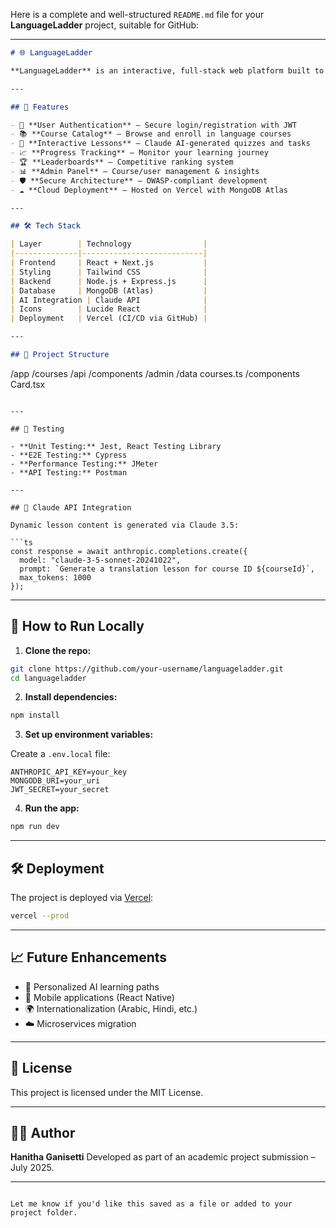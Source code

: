 Here is a complete and well-structured `README.md` file for your **LanguageLadder** project, suitable for GitHub:

---

```markdown
# 🌐 LanguageLadder

**LanguageLadder** is an interactive, full-stack web platform built to simplify and gamify language learning. It provides users with AI-powered lessons, progress tracking, course management, and an intuitive UI, while offering administrators tools for content creation and learner analytics.

---

## 🚀 Features

- 🔐 **User Authentication** — Secure login/registration with JWT
- 📚 **Course Catalog** — Browse and enroll in language courses
- 🧠 **Interactive Lessons** — Claude AI-generated quizzes and tasks
- 📈 **Progress Tracking** — Monitor your learning journey
- 🏆 **Leaderboards** — Competitive ranking system
- 📊 **Admin Panel** — Course/user management & insights
- 🛡️ **Secure Architecture** — OWASP-compliant development
- ☁️ **Cloud Deployment** — Hosted on Vercel with MongoDB Atlas

---

## 🛠️ Tech Stack

| Layer        | Technology                |
|--------------|---------------------------|
| Frontend     | React + Next.js           |
| Styling      | Tailwind CSS              |
| Backend      | Node.js + Express.js      |
| Database     | MongoDB (Atlas)           |
| AI Integration | Claude API              |
| Icons        | Lucide React              |
| Deployment   | Vercel (CI/CD via GitHub) |

---

## 📂 Project Structure

```

/app
/courses
/api
/components
/admin
/data
courses.ts
/components
Card.tsx

````

---

## 🧪 Testing

- **Unit Testing:** Jest, React Testing Library  
- **E2E Testing:** Cypress  
- **Performance Testing:** JMeter  
- **API Testing:** Postman  

---

## 🧠 Claude API Integration

Dynamic lesson content is generated via Claude 3.5:

```ts
const response = await anthropic.completions.create({
  model: "claude-3-5-sonnet-20241022",
  prompt: `Generate a translation lesson for course ID ${courseId}`,
  max_tokens: 1000
});
````

---

## 🧩 How to Run Locally

1. **Clone the repo:**

```bash
git clone https://github.com/your-username/languageladder.git
cd languageladder
```

2. **Install dependencies:**

```bash
npm install
```

3. **Set up environment variables:**

Create a `.env.local` file:

```
ANTHROPIC_API_KEY=your_key
MONGODB_URI=your_uri
JWT_SECRET=your_secret
```

4. **Run the app:**

```bash
npm run dev
```

---

## 🛠 Deployment

The project is deployed via [Vercel](https://vercel.com/):

```bash
vercel --prod
```

---

## 📈 Future Enhancements

* 🤖 Personalized AI learning paths
* 📱 Mobile applications (React Native)
* 🌍 Internationalization (Arabic, Hindi, etc.)
* ☁️ Microservices migration

---

## 📜 License

This project is licensed under the MIT License.

---

## 👩‍💻 Author

**Hanitha Ganisetti**
Developed as part of an academic project submission – July 2025.

---

```

Let me know if you'd like this saved as a file or added to your project folder.
```
